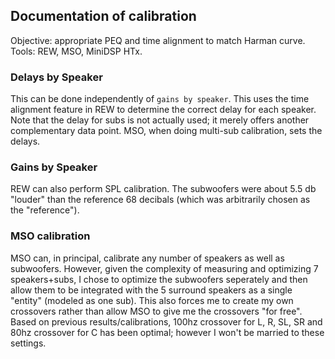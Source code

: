 ## Documentation of calibration

Objective: appropriate PEQ and time alignment to match Harman curve.  Tools: REW, MSO, MiniDSP HTx.

### Delays by Speaker

This can be done independently of `gains by speaker`.  This uses the time alignment feature in REW to determine the correct delay for each speaker.  Note that the delay for subs is not actually used; it merely offers another complementary data point.  MSO, when doing multi-sub calibration, sets the delays.

### Gains by Speaker

REW can also perform SPL calibration.  The subwoofers were about 5.5 db "louder" than the reference 68 decibals (which was arbitrarily chosen as the "reference").  

### MSO calibration

MSO can, in principal, calibrate any number of speakers as well as subwoofers.  However, given the complexity of measuring and optimizing 7 speakers+subs, I chose to optimize the subwoofers seperately and then allow them to be integrated with the 5 surround speakers as a single "entity" (modeled as one sub).  This also forces me to create my own crossovers rather than allow MSO to give me the crossovers "for free".  Based on previous results/calibrations, 100hz crossover for L, R, SL, SR and 80hz crossover for C has been optimal; however I won't be married to these settings.